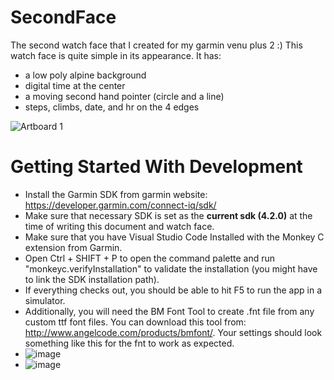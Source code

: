 # SecondFace
The second watch face that I created for my garmin venu plus 2 :)
This watch face is quite simple in its appearance. It has: 
- a low poly alpine background
- digital time at the center
- a moving second hand pointer (circle and a line)
- steps, climbs, date, and hr on the 4 edges

![Artboard 1](https://github.com/sudarsanyes/secondface/assets/25566/50fa8ff0-c9bf-40b2-a39d-05d7b679b10d)

# Getting Started With Development
- Install the Garmin SDK from garmin website: https://developer.garmin.com/connect-iq/sdk/
- Make sure that necessary SDK is set as the **current sdk (4.2.0)** at the time of writing this document and watch face.  
- Make sure that you have Visual Studio Code Installed with the Monkey C extension from Garmin.
- Open Ctrl + SHIFT + P to open the command palette and run "monkeyc.verifyInstallation" to validate the installation (you might have to link the SDK installation path).
- If everything checks out, you should be able to hit F5 to run the app in a simulator.
- Additionally, you will need the BM Font Tool to create .fnt file from any custom ttf font files. You can download this tool from: http://www.angelcode.com/products/bmfont/. Your settings should look something like this for the fnt to work as expected.
- ![image](https://github.com/sudarsanyes/secondface/assets/25566/5ca91365-f8e4-4caf-8271-c564178de35d)
- ![image](https://github.com/sudarsanyes/secondface/assets/25566/924a3d3d-5984-4197-a478-17aff846b3b0)
